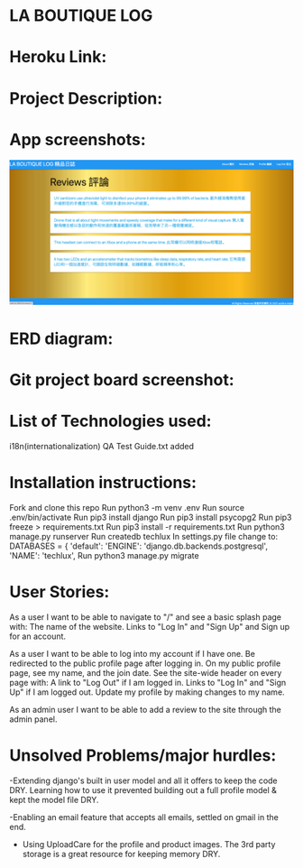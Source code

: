 # LA BOUTIQUE LOG
# Heroku Link:

# Project Description:

# App screenshots:
![alt text](main_app/static/css/Reviews_page.png)

# ERD diagram:

# Git project board screenshot:

# List of Technologies used:
i18n(internationalization) 
QA Test Guide.txt added


# Installation instructions:
Fork and clone this repo
Run python3 -m venv .env
Run source .env/bin/activate
Run pip3 install django
Run pip3 install psycopg2
Run pip3 freeze > requirements.txt
Run  pip3 install -r requirements.txt
Run python3 manage.py runserver
Run createdb techlux
In settings.py file change to: DATABASES = {
    'default': 
        'ENGINE': 'django.db.backends.postgresql',
        'NAME': 'techlux',
Run python3 manage.py migrate    




# User Stories:
As a user I want to be able to navigate to "/" and see a basic splash page with:
The name of the website.
Links to "Log In" and "Sign Up" and
Sign up for an account.

As a user I want to be able to log into my account if I have one.
Be redirected to the public profile page after logging in.
On my public profile page, see my name, and the join date.
See the site-wide header on every page with:
A link to "Log Out" if I am logged in.
Links to "Log In" and "Sign Up" if I am logged out.
Update my profile by making changes to my name.

As an admin user I want to be able to add a review to the site through the admin panel.

# Unsolved Problems/major hurdles:

-Extending django's built in user model and all it offers to keep the code DRY.
Learning how to use it prevented building out a full profile model & kept the model file DRY.

-Enabling an email feature that accepts all emails, settled on gmail in the end.
- Using UploadCare for the profile and product images. The 3rd party storage is a great resource for keeping memory DRY.
